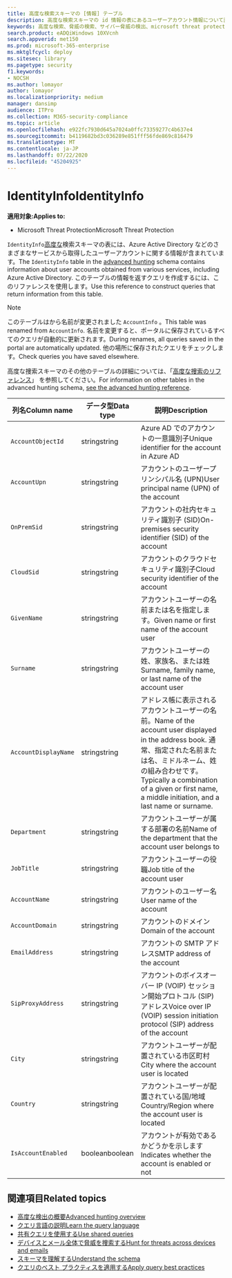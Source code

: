 ```yaml
---
title: 高度な検索スキーマの [情報] テーブル
description: 高度な検索スキーマの id 情報の表にあるユーザーアカウント情報について説明します。
keywords: 高度な検索、脅威の検索、サイバー脅威の検出、microsoft threat protection、microsoft 365、mtp、m365、search、query、テレメトリ、スキーマ参照、kusto、table、column、data type、description、AccountInfo、identity Info、account
search.product: eADQiWindows 10XVcnh
search.appverid: met150
ms.prod: microsoft-365-enterprise
ms.mktglfcycl: deploy
ms.sitesec: library
ms.pagetype: security
f1.keywords:
- NOCSH
ms.author: lomayor
author: lomayor
ms.localizationpriority: medium
manager: dansimp
audience: ITPro
ms.collection: M365-security-compliance
ms.topic: article
ms.openlocfilehash: e922fc7930d645a7024a0ffc73359277c4b637e4
ms.sourcegitcommit: b4119682bd3c036289e851fff56fde869c816479
ms.translationtype: MT
ms.contentlocale: ja-JP
ms.lasthandoff: 07/22/2020
ms.locfileid: "45204925"
---
```

# <a name="identityinfo"></a><span data-ttu-id="15487-104">IdentityInfo</span><span class="sxs-lookup"><span data-stu-id="15487-104">IdentityInfo</span></span>

<span data-ttu-id="15487-105">**適用対象:**</span><span class="sxs-lookup"><span data-stu-id="15487-105">**Applies to:**</span></span>
- <span data-ttu-id="15487-106">Microsoft Threat Protection</span><span class="sxs-lookup"><span data-stu-id="15487-106">Microsoft Threat Protection</span></span>

<span data-ttu-id="15487-107">`IdentityInfo`[高度な](advanced-hunting-overview.md)検索スキーマの表には、Azure Active Directory などのさまざまなサービスから取得したユーザーアカウントに関する情報が含まれています。</span><span class="sxs-lookup"><span data-stu-id="15487-107">The `IdentityInfo` table in the [advanced hunting](advanced-hunting-overview.md) schema contains information about user accounts obtained from various services, including Azure Active Directory.</span></span> <span data-ttu-id="15487-108">このテーブルの情報を返すクエリを作成するには、このリファレンスを使用します。</span><span class="sxs-lookup"><span data-stu-id="15487-108">Use this reference to construct queries that return information from this table.</span></span>

>[!NOTE]
><span data-ttu-id="15487-109">このテーブルはから名前が変更されました `AccountInfo` 。</span><span class="sxs-lookup"><span data-stu-id="15487-109">This table was renamed from `AccountInfo`.</span></span> <span data-ttu-id="15487-110">名前を変更すると、ポータルに保存されているすべてのクエリが自動的に更新されます。</span><span class="sxs-lookup"><span data-stu-id="15487-110">During renames, all queries saved in the portal are automatically updated.</span></span> <span data-ttu-id="15487-111">他の場所に保存されたクエリをチェックします。</span><span class="sxs-lookup"><span data-stu-id="15487-111">Check queries you have saved elsewhere.</span></span>

<span data-ttu-id="15487-112">高度な捜索スキーマのその他のテーブルの詳細については、「[高度な捜索のリファレンス](advanced-hunting-schema-tables.md)」 を参照してください。</span><span class="sxs-lookup"><span data-stu-id="15487-112">For information on other tables in the advanced hunting schema, [see the advanced hunting reference](advanced-hunting-schema-tables.md).</span></span>

| <span data-ttu-id="15487-113">列名</span><span class="sxs-lookup"><span data-stu-id="15487-113">Column name</span></span> | <span data-ttu-id="15487-114">データ型</span><span class="sxs-lookup"><span data-stu-id="15487-114">Data type</span></span> | <span data-ttu-id="15487-115">説明</span><span class="sxs-lookup"><span data-stu-id="15487-115">Description</span></span> |
|-------------|-----------|-------------|
| `AccountObjectId` | <span data-ttu-id="15487-116">string</span><span class="sxs-lookup"><span data-stu-id="15487-116">string</span></span> | <span data-ttu-id="15487-117">Azure AD でのアカウントの一意識別子</span><span class="sxs-lookup"><span data-stu-id="15487-117">Unique identifier for the account in Azure AD</span></span> |
| `AccountUpn` | <span data-ttu-id="15487-118">string</span><span class="sxs-lookup"><span data-stu-id="15487-118">string</span></span> | <span data-ttu-id="15487-119">アカウントのユーザープリンシパル名 (UPN)</span><span class="sxs-lookup"><span data-stu-id="15487-119">User principal name (UPN) of the account</span></span> |
| `OnPremSid` | <span data-ttu-id="15487-120">string</span><span class="sxs-lookup"><span data-stu-id="15487-120">string</span></span> | <span data-ttu-id="15487-121">アカウントの社内セキュリティ識別子 (SID)</span><span class="sxs-lookup"><span data-stu-id="15487-121">On-premises security identifier (SID) of the account</span></span> |
| `CloudSid` | <span data-ttu-id="15487-122">string</span><span class="sxs-lookup"><span data-stu-id="15487-122">string</span></span> | <span data-ttu-id="15487-123">アカウントのクラウドセキュリティ識別子</span><span class="sxs-lookup"><span data-stu-id="15487-123">Cloud security identifier of the account</span></span> |
| `GivenName` | <span data-ttu-id="15487-124">string</span><span class="sxs-lookup"><span data-stu-id="15487-124">string</span></span> | <span data-ttu-id="15487-125">アカウントユーザーの名前または名を指定します。</span><span class="sxs-lookup"><span data-stu-id="15487-125">Given name or first name of the account user</span></span> |
| `Surname` | <span data-ttu-id="15487-126">string</span><span class="sxs-lookup"><span data-stu-id="15487-126">string</span></span> | <span data-ttu-id="15487-127">アカウントユーザーの姓、家族名、または姓</span><span class="sxs-lookup"><span data-stu-id="15487-127">Surname, family name, or last name of the account user</span></span> |
| `AccountDisplayName` | <span data-ttu-id="15487-128">string</span><span class="sxs-lookup"><span data-stu-id="15487-128">string</span></span> | <span data-ttu-id="15487-129">アドレス帳に表示されるアカウントユーザーの名前。</span><span class="sxs-lookup"><span data-stu-id="15487-129">Name of the account user displayed in the address book.</span></span> <span data-ttu-id="15487-130">通常、指定された名前または名、ミドルネーム、姓の組み合わせです。</span><span class="sxs-lookup"><span data-stu-id="15487-130">Typically a combination of a given or first name, a middle initiation, and a last name or surname.</span></span> |
| `Department` | <span data-ttu-id="15487-131">string</span><span class="sxs-lookup"><span data-stu-id="15487-131">string</span></span> | <span data-ttu-id="15487-132">アカウントユーザーが属する部署の名前</span><span class="sxs-lookup"><span data-stu-id="15487-132">Name of the department that the account user belongs to</span></span> |
| `JobTitle` | <span data-ttu-id="15487-133">string</span><span class="sxs-lookup"><span data-stu-id="15487-133">string</span></span> | <span data-ttu-id="15487-134">アカウントユーザーの役職</span><span class="sxs-lookup"><span data-stu-id="15487-134">Job title of the account user</span></span> |
| `AccountName` | <span data-ttu-id="15487-135">string</span><span class="sxs-lookup"><span data-stu-id="15487-135">string</span></span> | <span data-ttu-id="15487-136">アカウントのユーザー名</span><span class="sxs-lookup"><span data-stu-id="15487-136">User name of the account</span></span> |
| `AccountDomain` | <span data-ttu-id="15487-137">string</span><span class="sxs-lookup"><span data-stu-id="15487-137">string</span></span> | <span data-ttu-id="15487-138">アカウントのドメイン</span><span class="sxs-lookup"><span data-stu-id="15487-138">Domain of the account</span></span> |
| `EmailAddress` | <span data-ttu-id="15487-139">string</span><span class="sxs-lookup"><span data-stu-id="15487-139">string</span></span> | <span data-ttu-id="15487-140">アカウントの SMTP アドレス</span><span class="sxs-lookup"><span data-stu-id="15487-140">SMTP address of the account</span></span> |
| `SipProxyAddress` | <span data-ttu-id="15487-141">string</span><span class="sxs-lookup"><span data-stu-id="15487-141">string</span></span> | <span data-ttu-id="15487-142">アカウントのボイスオーバー IP (VOIP) セッション開始プロトコル (SIP) アドレス</span><span class="sxs-lookup"><span data-stu-id="15487-142">Voice over IP (VOIP) session initiation protocol (SIP) address of the account</span></span> |
| `City` | <span data-ttu-id="15487-143">string</span><span class="sxs-lookup"><span data-stu-id="15487-143">string</span></span> | <span data-ttu-id="15487-144">アカウントユーザーが配置されている市区町村</span><span class="sxs-lookup"><span data-stu-id="15487-144">City where the account user is located</span></span> |
| `Country` | <span data-ttu-id="15487-145">string</span><span class="sxs-lookup"><span data-stu-id="15487-145">string</span></span> | <span data-ttu-id="15487-146">アカウントユーザーが配置されている国/地域</span><span class="sxs-lookup"><span data-stu-id="15487-146">Country/Region where the account user is located</span></span> |
| `IsAccountEnabled` | <span data-ttu-id="15487-147">boolean</span><span class="sxs-lookup"><span data-stu-id="15487-147">boolean</span></span> | <span data-ttu-id="15487-148">アカウントが有効であるかどうかを示します</span><span class="sxs-lookup"><span data-stu-id="15487-148">Indicates whether the account is enabled or not</span></span> |

## <a name="related-topics"></a><span data-ttu-id="15487-149">関連項目</span><span class="sxs-lookup"><span data-stu-id="15487-149">Related topics</span></span>
- [<span data-ttu-id="15487-150">高度な検出の概要</span><span class="sxs-lookup"><span data-stu-id="15487-150">Advanced hunting overview</span></span>](advanced-hunting-overview.md)
- [<span data-ttu-id="15487-151">クエリ言語の説明</span><span class="sxs-lookup"><span data-stu-id="15487-151">Learn the query language</span></span>](advanced-hunting-query-language.md)
- [<span data-ttu-id="15487-152">共有クエリを使用する</span><span class="sxs-lookup"><span data-stu-id="15487-152">Use shared queries</span></span>](advanced-hunting-shared-queries.md)
- [<span data-ttu-id="15487-153">デバイスとメール全体で脅威を捜索する</span><span class="sxs-lookup"><span data-stu-id="15487-153">Hunt for threats across devices and emails</span></span>](advanced-hunting-query-emails-devices.md)
- [<span data-ttu-id="15487-154">スキーマを理解する</span><span class="sxs-lookup"><span data-stu-id="15487-154">Understand the schema</span></span>](advanced-hunting-schema-tables.md)
- [<span data-ttu-id="15487-155">クエリのベスト プラクティスを適用する</span><span class="sxs-lookup"><span data-stu-id="15487-155">Apply query best practices</span></span>](advanced-hunting-best-practices.md)
